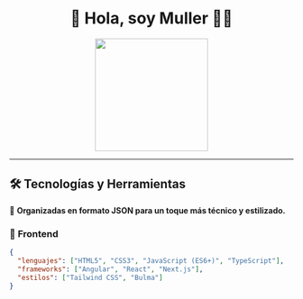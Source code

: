 <h1 align="center">🚀 Hola, soy Muller 👨‍💻</h1>

<p align="center">
  <img src="https://media.giphy.com/media/hqU2KkjW5bE2v2Z7Q2/giphy.gif" width="200">
</p>

---

## 🛠️ **Tecnologías y Herramientas**
🔹 **Organizadas en formato JSON para un toque más técnico y estilizado.**

### 🎨 **Frontend**
```json
{
  "lenguajes": ["HTML5", "CSS3", "JavaScript (ES6+)", "TypeScript"],
  "frameworks": ["Angular", "React", "Next.js"],
  "estilos": ["Tailwind CSS", "Bulma"]
}
